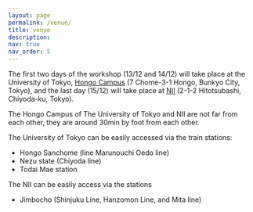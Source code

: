 ```yaml
---
layout: page
permalink: /venue/
title: venue
description:
nav: true
nav_order: 5
---
```


The first two days of the workshop (13/12 and 14/12) will take place at the University of Tokyo, [Hongo Campus](https://www.u-tokyo.ac.jp/en/whyutokyo/hongo_index.html#) (7 Chome-3-1 Hongo, Bunkyo City, Tokyo), and the last day (15/12) will take place at [NII](https://www.nii.ac.jp/en/about/access/) (2-1-2 Hitotsubashi, Chiyoda-ku, Tokyo).


The Hongo Campus of The University of Tokyo and NII are not far from each other, they are around 30min by foot from each other.

The University of Tokyo can be easily accessed via the train stations:
- Hongo Sanchome (line Marunouchi Oedo line)
- Nezu state (Chiyoda line)
- Todai Mae station

The NII can be easily access via the stations
- Jimbocho (Shinjuku Line, Hanzomon Line, and Mita line)
